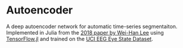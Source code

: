 # Autoencoder
A deep autoencoder network for automatic time-series segmentaiton. Implemented in Julia from the <a href="https://arxiv.org/pdf/1801.05394.pdf">2018 paper by Wei-Han Lee</a> using <a href="https://github.com/malmaud/TensorFlow.jl">TensorFlow.jl</a> and trained on the <a href="https://archive.ics.uci.edu/ml/datasets/EEG+Eye+State">UCI EEG Eye State Dataset</a>.